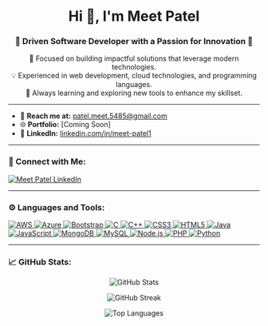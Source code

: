 <h1 align="center">Hi 👋, I'm Meet Patel</h1>
<h3 align="center">🚀 Driven Software Developer with a Passion for Innovation 🌟</h3>

<p align="center">
  🎯 Focused on building impactful solutions that leverage modern technologies. <br>
  💡 Experienced in web development, cloud technologies, and programming languages. <br>
  🌱 Always learning and exploring new tools to enhance my skillset.
</p>

---

- 📧 **Reach me at:** [patel.meet.5485@gmail.com](mailto:patel.meet.5485@gmail.com)
- 🌐 **Portfolio:** [Coming Soon]
- 🔗 **LinkedIn:** [linkedin.com/in/meet-patel1](https://www.linkedin.com/in/meet-patel1)

---

<h3 align="left">🔗 Connect with Me:</h3>
<p align="left">
  <a href="https://linkedin.com/in/meet-patel1" target="blank">
    <img align="center" src="https://img.shields.io/badge/-LinkedIn-0A66C2?logo=linkedin&logoColor=white&style=for-the-badge" alt="Meet Patel LinkedIn" />
  </a>
</p>

---

<h3 align="left">⚙️ Languages and Tools:</h3>
<p align="left">
  <a href="https://aws.amazon.com" target="_blank" rel="noreferrer">
    <img src="https://img.icons8.com/color/48/000000/amazon-web-services.png" alt="AWS" />
  </a>
  <a href="https://azure.microsoft.com/en-in/" target="_blank" rel="noreferrer">
    <img src="https://img.icons8.com/color/48/000000/azure-1.png" alt="Azure" />
  </a>
  <a href="https://getbootstrap.com" target="_blank" rel="noreferrer">
    <img src="https://img.icons8.com/color/48/000000/bootstrap.png" alt="Bootstrap" />
  </a>
  <a href="https://www.cprogramming.com/" target="_blank" rel="noreferrer">
    <img src="https://img.icons8.com/color/48/000000/c-programming.png" alt="C" />
  </a>
  <a href="https://www.w3schools.com/cpp/" target="_blank" rel="noreferrer">
    <img src="https://img.icons8.com/color/48/000000/c-plus-plus-logo.png" alt="C++" />
  </a>
  <a href="https://www.w3schools.com/css/" target="_blank" rel="noreferrer">
    <img src="https://img.icons8.com/color/48/000000/css3.png" alt="CSS3" />
  </a>
  <a href="https://www.w3.org/html/" target="_blank" rel="noreferrer">
    <img src="https://img.icons8.com/color/48/000000/html-5.png" alt="HTML5" />
  </a>
  <a href="https://www.java.com" target="_blank" rel="noreferrer">
    <img src="https://img.icons8.com/color/48/000000/java-coffee-cup-logo.png" alt="Java" />
  </a>
  <a href="https://developer.mozilla.org/en-US/docs/Web/JavaScript" target="_blank" rel="noreferrer">
    <img src="https://img.icons8.com/color/48/000000/javascript--v1.png" alt="JavaScript" />
  </a>
  <a href="https://www.mongodb.com/" target="_blank" rel="noreferrer">
    <img src="https://img.icons8.com/color/48/000000/mongodb.png" alt="MongoDB" />
  </a>
  <a href="https://www.mysql.com/" target="_blank" rel="noreferrer">
    <img src="https://img.icons8.com/color/48/000000/mysql-logo.png" alt="MySQL" />
  </a>
  <a href="https://nodejs.org" target="_blank" rel="noreferrer">
    <img src="https://img.icons8.com/color/48/000000/nodejs.png" alt="Node.js" />
  </a>
  <a href="https://www.php.net" target="_blank" rel="noreferrer">
    <img src="https://img.icons8.com/dusk/48/000000/php-logo.png" alt="PHP" />
  </a>
  <a href="https://www.python.org" target="_blank" rel="noreferrer">
    <img src="https://img.icons8.com/color/48/000000/python.png" alt="Python" />
  </a>
</p>

---

<h3 align="left">📈 GitHub Stats:</h3>
<p align="center">
  <img src="https://github-readme-stats.vercel.app/api?username=meet1412&show_icons=true&theme=radical" alt="GitHub Stats" />
</p>
<p align="center">
  <img src="https://github-readme-streak-stats.herokuapp.com/?user=meet1412&theme=radical" alt="GitHub Streak" />
</p>
<p align="center">
  <img src="https://github-readme-stats.vercel.app/api/top-langs/?username=meet1412&layout=compact&theme=radical" alt="Top Languages" />
</p>
